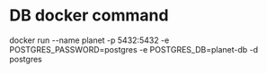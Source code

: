 # DB docker command

docker run --name planet -p 5432:5432 -e POSTGRES_PASSWORD=postgres -e POSTGRES_DB=planet-db -d postgres